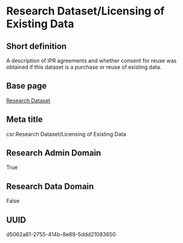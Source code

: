 # Research Dataset/Licensing of Existing Data
## Short definition
A description of IPR agreements and whether consent for reuse was obtained if this dataset is a purchase or reuse of existing data.
## Base page
[Research Dataset](../../Objects/Research%20Dataset.md)
## Meta title
csr:Research Dataset/Licensing of Existing Data
## Research Admin Domain
True
## Research Data Domain
False
## UUID
d5062a81-2755-414b-8e89-5ddd21083650
